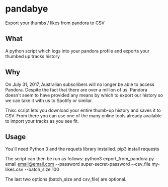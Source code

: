 # pandabye
Export your thumbs / likes from pandora to CSV

## What
A python script which logs into your pandora profile and exports your thumbed up tracks history

## Why
On July 31, 2017, Australian subscribers will no longer be able to access Pandora. Despite the fact that there are over a million of us, Pandora doesn't seem to have provided any means by which to export our history so we can take it with us to Spotify or similar.

Thisc script lets you download your entire thumb-up history and saves it to CSV. From there you can use one of the many online tools already available to import your tracks as you see fit.

## Usage
You'll need Python 3 and the requets library installed.
  pip3 install requests

The script can then be run as follows:
  python3 export_from_pandora.py --email email@email.com --password super-secret-password --csv_file my-likes.csv --batch_size 100

The last two options (batch_size and csv_file) are optional.
